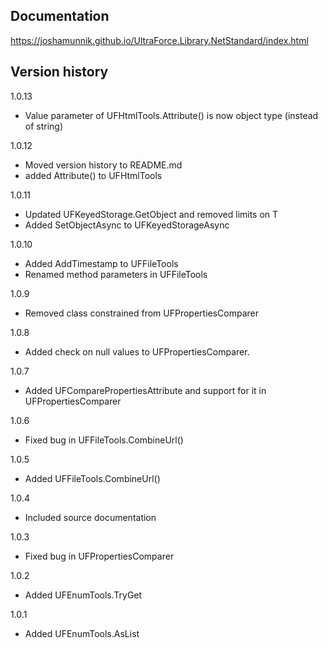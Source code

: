 ## Documentation
https://joshamunnik.github.io/UltraForce.Library.NetStandard/index.html

## Version history
1.0.13
- Value parameter of UFHtmlTools.Attribute() is now object type (instead of string)

1.0.12
- Moved version history to README.md
- added Attribute() to UFHtmlTools

1.0.11
- Updated UFKeyedStorage.GetObject<T> and removed limits on T
- Added SetObjectAsync<T> to UFKeyedStorageAsync

1.0.10
- Added AddTimestamp to UFFileTools
- Renamed method parameters in UFFileTools

1.0.9
- Removed class constrained from UFPropertiesComparer

1.0.8
- Added check on null values to UFPropertiesComparer.

1.0.7
- Added UFComparePropertiesAttribute and support for it in UFPropertiesComparer

1.0.6
- Fixed bug in UFFileTools.CombineUrl()

1.0.5
- Added UFFileTools.CombineUrl()

1.0.4
- Included source documentation

1.0.3
- Fixed bug in UFPropertiesComparer

1.0.2
- Added UFEnumTools.TryGet

1.0.1
- Added UFEnumTools.AsList